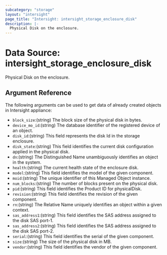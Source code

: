 ```yaml
---
subcategory: "storage"
layout: "intersight"
page_title: "Intersight: intersight_storage_enclosure_disk"
description: |-
  Physical Disk on the enclosure.
---
```


# Data Source: intersight_storage_enclosure_disk
Physical Disk on the enclosure.
## Argument Reference
The following arguments can be used to get data of already created objects in Intersight appliance:
* `block_size`:(string) The block size of the physical disk in bytes. 
* `device_mo_id`:(string) The database identifier of the registered device of an object. 
* `disk_id`:(string) This field represents the disk Id in the storage enclosure. 
* `disk_state`:(string) This field identifies the current disk configuration applied in the physical disk. 
* `dn`:(string) The Distinguished Name unambiguously identifies an object in the system. 
* `health`:(string) The current health state of the enclosure disk. 
* `model`:(string) This field identifies the model of the given component. 
* `moid`:(string) The unique identifier of this Managed Object instance. 
* `num_blocks`:(string) The number of blocks present on the physical disk. 
* `pid`:(string) This field identifies the Product ID for physicalDisk. 
* `revision`:(string) This field identifies the revision of the given component. 
* `rn`:(string) The Relative Name uniquely identifies an object within a given context. 
* `sas_address1`:(string) This field identifies the SAS address assigned to the disk SAS port-1. 
* `sas_address2`:(string) This field identifies the SAS address assigned to the disk SAS port-2. 
* `serial`:(string) This field identifies the serial of the given component. 
* `size`:(string) The size of the physical disk in MB. 
* `vendor`:(string) This field identifies the vendor of the given component. 

